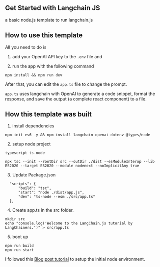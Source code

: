 ## Get Started with Langchain JS 
a basic node.js template to run langchain.js

## How to use this template

All you need to do is 
1. add your OpenAI API key to the `.env` file and 

2. run the app with the following command
```
npm install && npm run dev 
```

After that, you can edit the `app.ts` file to change the prompt.


`app.ts` uses langchain with OpenAI to generate a code snippet, format the response, and save the output (a complete react component) to a file.



## How this template was built 

1. install dependencies

```
npm init es6 -y && npm install langchain openai dotenv @types/node
```
2. setup node project
```
typescript ts-node 
```

```
npx tsc --init --rootDir src --outDir ./dist --esModuleInterop --lib ES2020 --target ES2020 --module nodenext --noImplicitAny true
```

3. Update Package.json

```
  "scripts": { 
      "build": "tsc", 
      "start": "node ./dist/app.js", 
      "dev": "ts-node --esm ./src/app.ts"
  },
  ```

4. Create app.ts in the src folder.
```
mkdir src 
echo "console.log('Welcome to the LangChain.js tutorial by LangChainers.')" > src/app.ts
```

5. boot up 
```
npm run build
npm run start
```

I followed this [Blog post tutorial](https://langchainers.hashnode.dev/getting-started-with-langchainjs) to setup the initial node environment.

